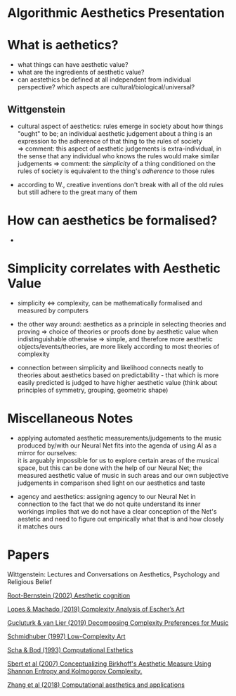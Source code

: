 # Algorithmic Aesthetics Presentation


# What is aethetics?

 - what things can have aesthetic value?
 - what are the ingredients of aesthetic value?
 - can aestethics be defined at all independent from individual perspective? which aspects are cultural/biological/universal?

## Wittgenstein

 - cultural aspect of aesthetics: rules emerge in society about how things "ought" to be; an individual aesthetic judgement about a thing is an expression to the adherence of that thing to the rules of society <br>
 => comment: this aspect of aesthetic judgements is extra-individual, in the sense that any individual who knows the rules would make similar judgements
 => comment: the _simplicity_ of a thing conditioned on the rules of society is equivalent to the thing's _adherence_ to those rules

 - according to W., creative inventions don't break with all of the old rules but still adhere to the great many of them


# How can aesthetics be formalised?

 - 
 
 
 
# Simplicity correlates with Aesthetic Value

 - simplicity <=> complexity, can be mathematically formalised and measured by computers
 
 - the other way around: aesthetics as a principle in selecting theories and proving 
    => choice of theories or proofs done by aesthetic value when indistinguishable otherwise 
    => simple, and therefore more aesthetic objects/events/theories, are more likely according to most theories of complexity
    
 - connection between simplicity and likelihood connects neatly to theories about aesthetics based on predictability - that which is more easily
 predicted is judged to have higher aesthetic value (think about principles of symmetry, grouping, geometric shape)
 
 

# Miscellaneous Notes

 - applying automated aesthetic measurements/judgements to the music produced by/with our Neural Net fits into the agenda of using AI as a mirror for ourselves: <br>
   it is arguably impossible for us to explore certain areas of the musical space, but this can be done with the help of our Neural Net; the measured aesthetic value of music in such areas and our own subjective judgements in comparison shed light on our aesthetics and taste 
   
   
 - agency and aesthetics: assigning agency to our Neural Net in connection to the fact that we do not quite understand its inner workings implies that we do not have a clear conception of the Net's aestetic and need to figure out empirically what that is and how closely it matches ours


# Papers

Wittgenstein: Lectures and Conversations on Aesthetics, Psychology and Religious Belief

[Root-Bernstein (2002) Aesthetic cognition](https://www.tandfonline.com/doi/pdf/10.1080/02698590120118837?casa_token=nCwE7JTHehIAAAAA%3ABJ2R18heLYCmz81awLugrNfWeiezkTlxhHZXDyJ_AeH_76tR5WPxtTitM0ww_UaiksO_3fuO81_tew&)

[Lopes & Machado (2019) Complexity Analysis of Escher’s Art](file:///home/valentin/Downloads/entropy-21-00553-v2.pdf)

[Gucluturk & van Lier (2019) Decomposing Complexity Preferences for Music](https://www.frontiersin.org/articles/10.3389/fpsyg.2019.00674/full#B36)

[Schmidhuber (1997) Low-Complexity Art](https://www.jstor.org/stable/1576418)

[Scha & Bod (1993) Computational Esthetics](http://www.remkoscha.nl/compestE.html)

[Sbert et al (2007) Conceptualizing Birkhoff's Aesthetic Measure Using Shannon Entropy and Kolmogorov Complexity.](https://www.researchgate.net/publication/220795251_Conceptualizing_Birkhoff's_Aesthetic_Measure_Using_Shannon_Entropy_and_Kolmogorov_Complexity)

[Zhang et al (2018) Computational aesthetics and applications](https://link.springer.com/article/10.1186/s42492-018-0006-1)


